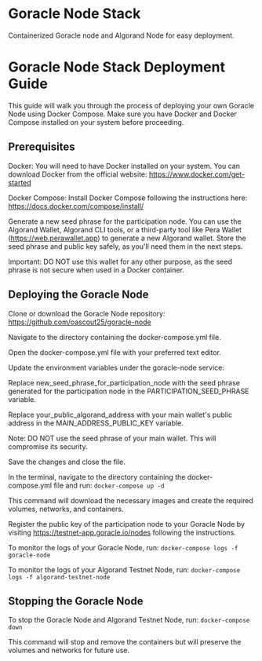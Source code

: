 # Goracle Node Stack
Containerized Goracle node and Algorand Node for easy deployment.

# Goracle Node Stack Deployment Guide
This guide will walk you through the process of deploying your own Goracle Node using Docker Compose. Make sure you have Docker and Docker Compose installed on your system before proceeding.

## Prerequisites
Docker: You will need to have Docker installed on your system. You can download Docker from the official website: https://www.docker.com/get-started

Docker Compose: Install Docker Compose following the instructions here: https://docs.docker.com/compose/install/

Generate a new seed phrase for the participation node. You can use the Algorand Wallet, Algorand CLI tools, or a third-party tool like Pera Wallet (https://web.perawallet.app) to generate a new Algorand wallet. Store the seed phrase and public key safely, as you'll need them in the next steps.

Important: DO NOT use this wallet for any other purpose, as the seed phrase is not secure when used in a Docker container.

## Deploying the Goracle Node
Clone or download the Goracle Node repository: https://github.com/oascout25/goracle-node

Navigate to the directory containing the docker-compose.yml file.

Open the docker-compose.yml file with your preferred text editor.

Update the environment variables under the goracle-node service:

Replace new_seed_phrase_for_participation_node with the seed phrase generated for the participation node in the PARTICIPATION_SEED_PHRASE variable.

Replace your_public_algorand_address with your main wallet's public address in the MAIN_ADDRESS_PUBLIC_KEY variable.

Note: DO NOT use the seed phrase of your main wallet. This will compromise its security.

Save the changes and close the file.

In the terminal, navigate to the directory containing the docker-compose.yml file and run:
```docker-compose up -d```

This command will download the necessary images and create the required volumes, networks, and containers.

Register the public key of the participation node to your Goracle Node by visiting https://testnet-app.goracle.io/nodes following the instructions.

To monitor the logs of your Goracle Node, run:
```docker-compose logs -f goracle-node```

To monitor the logs of your Algorand Testnet Node, run:
```docker-compose logs -f algorand-testnet-node```

## Stopping the Goracle Node
To stop the Goracle Node and Algorand Testnet Node, run:
```docker-compose down```

This command will stop and remove the containers but will preserve the volumes and networks for future use.
